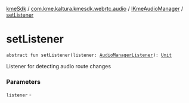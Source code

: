 [kmeSdk](../../index.md) / [com.kme.kaltura.kmesdk.webrtc.audio](../index.md) / [IKmeAudioManager](index.md) / [setListener](./set-listener.md)

# setListener

`abstract fun setListener(listener: `[`AudioManagerListener`](../-audio-manager-listener/index.md)`): `[`Unit`](https://kotlinlang.org/api/latest/jvm/stdlib/kotlin/-unit/index.html)

Listener for detecting audio route changes

### Parameters

`listener` - 